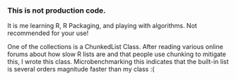 ### This is not production code. 

It is me learning R, R Packaging, and playing with algorithms. Not recommended for your use!

One of the collections is a ChunkedList Class. After reading various online forums about how slow R lists are and that people use chunking to mitigate this, I wrote this class. Microbenchmarking this indicates that the built-in list is several orders magnitude faster than my class :(

